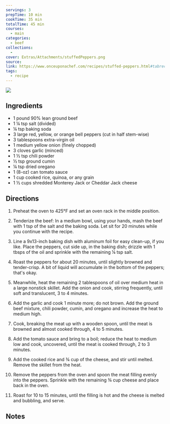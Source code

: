 ```yaml
---
servings: 3
prepTime: 10 min
cookTime: 35 min
totalTime: 45 min
courses:
  - main
categories:
  - beef
collections:
  -
cover: Extras/Attachments/stuffedPeppers.png
source:
link: https://www.onceuponachef.com/recipes/stuffed-peppers.html#tabrecipe
tags:
  - recipe
---
```


![](Extras/Attachments/stuffedPeppers.png)


## Ingredients

- 1 pound 90% lean ground beef
- 1 ¼ tsp salt (divided)
- ¼ tsp baking soda
- 3 large red, yellow, or orange bell peppers (cut in half stem-wise)
- 3 tablespoons extra-virgin oil
- 1 medium yellow onion (finely chopped)
- 3 cloves garlic (minced)
- 1 ½ tsp chili powder
- ½ tsp ground cumin
- ¼ tsp dried oregano
- 1 (8-oz) can tomato sauce
- 1 cup cooked rice, quinoa, or any grain
- 1 ½ cups shredded Monterey Jack or Cheddar Jack cheese


## Directions

1. Preheat the oven to 425°F and set an oven rack in the middle position.

2. Tenderize the beef: In a medium bowl, using your hands, mash the beef with 1 tsp of the salt and the baking soda. Let sit for 20 minutes while you continue with the recipe.

3. Line a 9x13-inch baking dish with aluminum foil for easy clean-up, if you like. Place the peppers, cut side up, in the baking dish; drizzle with 1 tbsps of the oil and sprinkle with the remaining ¼ tsp salt.

4. Roast the peppers for about 20 minutes, until slightly browned and tender-crisp. A bit of liquid will accumulate in the bottom of the peppers; that's okay.

5. Meanwhile, heat the remaining 2 tablespoons of oil over medium heat in a large nonstick skillet. Add the onion and cook, stirring frequently, until soft and translucent, 3 to 4 minutes.

6. Add the garlic and cook 1 minute more; do not brown. Add the ground beef mixture, chili powder, cumin, and oregano and increase the heat to medium high.

7. Cook, breaking the meat up with a wooden spoon, until the meat is browned and almost cooked through, 4 to 5 minutes.

8. Add the tomato sauce and bring to a boil; reduce the heat to medium low and cook, uncovered, until the meat is cooked through, 2 to 3 minutes.

9. Add the cooked rice and ¾ cup of the cheese, and stir until melted. Remove the skillet from the heat.

10. Remove the peppers from the oven and spoon the meat filling evenly into the peppers. Sprinkle with the remaining ¾ cup cheese and place back in the oven.

11. Roast for 10 to 15 minutes, until the filling is hot and the cheese is melted and bubbling, and serve.


## Notes
